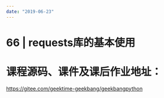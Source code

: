```yaml
---
date: "2019-06-23"
---  
```

      
# 66 | requests库的基本使用
# 课程源码、课件及课后作业地址：

<https://gitee.com/geektime-geekbang/geekbangpython>

<!-- [[[read_end]]] -->